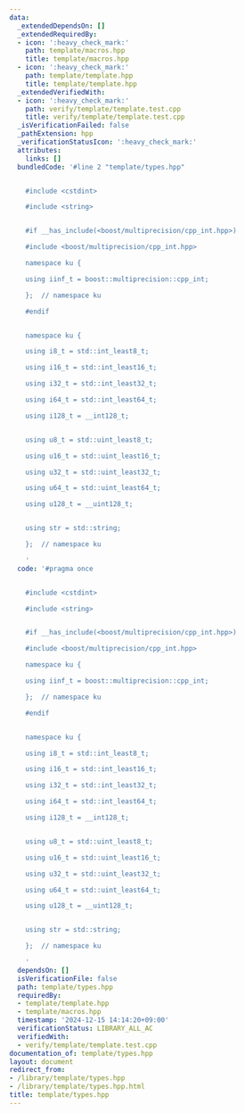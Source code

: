 ```yaml
---
data:
  _extendedDependsOn: []
  _extendedRequiredBy:
  - icon: ':heavy_check_mark:'
    path: template/macros.hpp
    title: template/macros.hpp
  - icon: ':heavy_check_mark:'
    path: template/template.hpp
    title: template/template.hpp
  _extendedVerifiedWith:
  - icon: ':heavy_check_mark:'
    path: verify/template/template.test.cpp
    title: verify/template/template.test.cpp
  _isVerificationFailed: false
  _pathExtension: hpp
  _verificationStatusIcon: ':heavy_check_mark:'
  attributes:
    links: []
  bundledCode: '#line 2 "template/types.hpp"


    #include <cstdint>

    #include <string>


    #if __has_include(<boost/multiprecision/cpp_int.hpp>)

    #include <boost/multiprecision/cpp_int.hpp>

    namespace ku {

    using iinf_t = boost::multiprecision::cpp_int;

    };  // namespace ku

    #endif


    namespace ku {

    using i8_t = std::int_least8_t;

    using i16_t = std::int_least16_t;

    using i32_t = std::int_least32_t;

    using i64_t = std::int_least64_t;

    using i128_t = __int128_t;


    using u8_t = std::uint_least8_t;

    using u16_t = std::uint_least16_t;

    using u32_t = std::uint_least32_t;

    using u64_t = std::uint_least64_t;

    using u128_t = __uint128_t;


    using str = std::string;

    };  // namespace ku

    '
  code: '#pragma once


    #include <cstdint>

    #include <string>


    #if __has_include(<boost/multiprecision/cpp_int.hpp>)

    #include <boost/multiprecision/cpp_int.hpp>

    namespace ku {

    using iinf_t = boost::multiprecision::cpp_int;

    };  // namespace ku

    #endif


    namespace ku {

    using i8_t = std::int_least8_t;

    using i16_t = std::int_least16_t;

    using i32_t = std::int_least32_t;

    using i64_t = std::int_least64_t;

    using i128_t = __int128_t;


    using u8_t = std::uint_least8_t;

    using u16_t = std::uint_least16_t;

    using u32_t = std::uint_least32_t;

    using u64_t = std::uint_least64_t;

    using u128_t = __uint128_t;


    using str = std::string;

    };  // namespace ku

    '
  dependsOn: []
  isVerificationFile: false
  path: template/types.hpp
  requiredBy:
  - template/template.hpp
  - template/macros.hpp
  timestamp: '2024-12-15 14:14:20+09:00'
  verificationStatus: LIBRARY_ALL_AC
  verifiedWith:
  - verify/template/template.test.cpp
documentation_of: template/types.hpp
layout: document
redirect_from:
- /library/template/types.hpp
- /library/template/types.hpp.html
title: template/types.hpp
---
```

